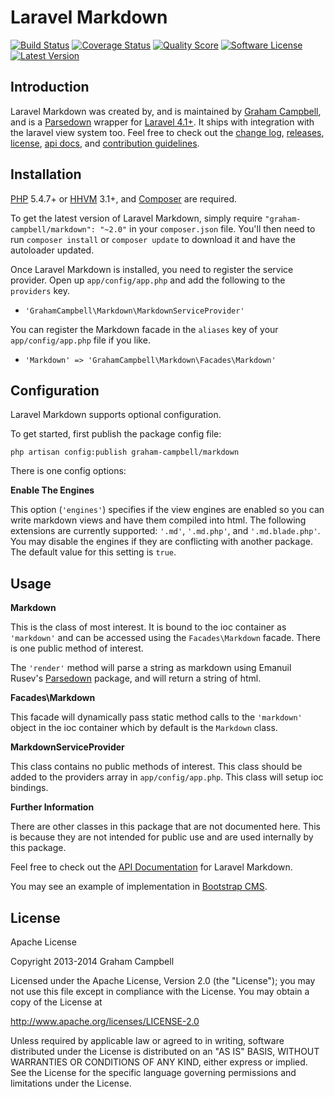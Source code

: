 Laravel Markdown
================


[![Build Status](https://img.shields.io/travis/GrahamCampbell/Laravel-Markdown/master.svg?style=flat)](https://travis-ci.org/GrahamCampbell/Laravel-Markdown)
[![Coverage Status](https://img.shields.io/scrutinizer/coverage/g/GrahamCampbell/Laravel-Markdown.svg?style=flat)](https://scrutinizer-ci.com/g/GrahamCampbell/Laravel-Markdown/code-structure)
[![Quality Score](https://img.shields.io/scrutinizer/g/GrahamCampbell/Laravel-Markdown.svg?style=flat)](https://scrutinizer-ci.com/g/GrahamCampbell/Laravel-Markdown)
[![Software License](https://img.shields.io/badge/license-Apache%202.0-brightgreen.svg?style=flat)](LICENSE.md)
[![Latest Version](https://img.shields.io/github/release/GrahamCampbell/Laravel-Markdown.svg?style=flat)](https://github.com/GrahamCampbell/Laravel-Markdown/releases)


## Introduction

Laravel Markdown was created by, and is maintained by [Graham Campbell](https://github.com/GrahamCampbell), and is a [Parsedown](https://github.com/erusev/parsedown) wrapper for [Laravel 4.1+](http://laravel.com). It ships with integration with the laravel view system too. Feel free to check out the [change log](CHANGELOG.md), [releases](https://github.com/GrahamCampbell/Laravel-Markdown/releases), [license](LICENSE.md), [api docs](http://grahamcampbell.github.io/Laravel-Markdown), and [contribution guidelines](CONTRIBUTING.md).


## Installation

[PHP](https://php.net) 5.4.7+ or [HHVM](http://hhvm.com) 3.1+, and [Composer](https://getcomposer.org) are required.

To get the latest version of Laravel Markdown, simply require `"graham-campbell/markdown": "~2.0"` in your `composer.json` file. You'll then need to run `composer install` or `composer update` to download it and have the autoloader updated.

Once Laravel Markdown is installed, you need to register the service provider. Open up `app/config/app.php` and add the following to the `providers` key.

* `'GrahamCampbell\Markdown\MarkdownServiceProvider'`

You can register the Markdown facade in the `aliases` key of your `app/config/app.php` file if you like.

* `'Markdown' => 'GrahamCampbell\Markdown\Facades\Markdown'`


## Configuration

Laravel Markdown supports optional configuration.

To get started, first publish the package config file:

    php artisan config:publish graham-campbell/markdown

There is one config options:

**Enable The Engines**

This option (`'engines'`) specifies if the view engines are enabled so you can write markdown views and have them compiled into html. The following extensions are currently supported: `'.md'`, `'.md.php'`, and `'.md.blade.php'`. You may disable the engines if they are conflicting with another package. The default value for this setting is `true`.


## Usage

**Markdown**

This is the class of most interest. It is bound to the ioc container as `'markdown'` and can be accessed using the `Facades\Markdown` facade. There is one public method of interest.

The `'render'` method will parse a string as markdown using Emanuil Rusev's [Parsedown](https://github.com/erusev/parsedown) package, and will return a string of html.

**Facades\Markdown**

This facade will dynamically pass static method calls to the `'markdown'` object in the ioc container which by default is the `Markdown` class.

**MarkdownServiceProvider**

This class contains no public methods of interest. This class should be added to the providers array in `app/config/app.php`. This class will setup ioc bindings.

**Further Information**

There are other classes in this package that are not documented here. This is because they are not intended for public use and are used internally by this package.

Feel free to check out the [API Documentation](http://grahamcampbell.github.io/Laravel-Markdown
) for Laravel Markdown.

You may see an example of implementation in [Bootstrap CMS](https://github.com/GrahamCampbell/Bootstrap-CMS).


## License

Apache License

Copyright 2013-2014 Graham Campbell

Licensed under the Apache License, Version 2.0 (the "License");
you may not use this file except in compliance with the License.
You may obtain a copy of the License at

 http://www.apache.org/licenses/LICENSE-2.0

Unless required by applicable law or agreed to in writing, software
distributed under the License is distributed on an "AS IS" BASIS,
WITHOUT WARRANTIES OR CONDITIONS OF ANY KIND, either express or implied.
See the License for the specific language governing permissions and
limitations under the License.
